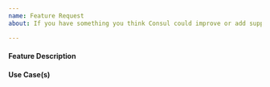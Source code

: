 ```yaml
---
name: Feature Request
about: If you have something you think Consul could improve or add support for.

---
```


<!---

Please search the existing issues for relevant feature requests, and use the reaction feature (https://blog.github.com/2016-03-10-add-reactions-to-pull-requests-issues-and-comments/) to add upvotes to pre-existing requests.

--->

#### Feature Description

<!---

A written overview of the feature.

--->

#### Use Case(s)

<!---

Please describe the use case for this feature (i.e. Service Mesh, Service Discovery, KV, API Gateway). 

-->
